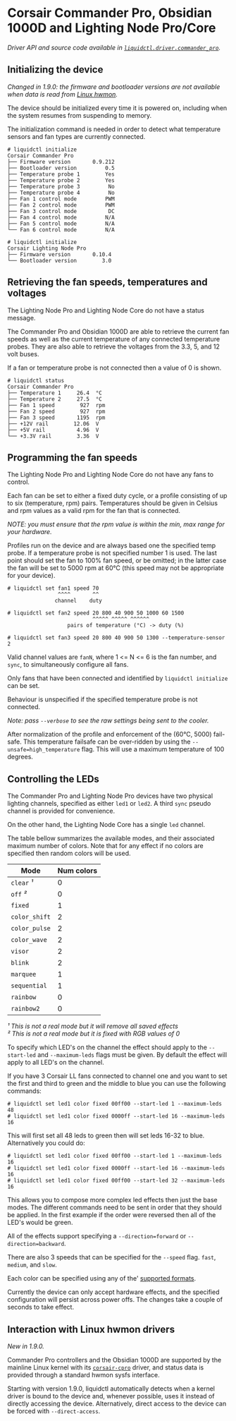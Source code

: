 # Corsair Commander Pro, Obsidian 1000D and Lighting Node Pro/Core
_Driver API and source code available in [`liquidctl.driver.commander_pro`](../liquidctl/driver/commander_pro.py)._


## Initializing the device

_Changed in 1.9.0: the firmware and bootloader versions are not available when
data is read from [Linux hwmon]._  

The device should be initialized every time it is powered on, including when
the system resumes from suspending to memory.

The initialization command is needed in order to detect what temperature
sensors and fan types are currently connected.

```
# liquidctl initialize
Corsair Commander Pro
├── Firmware version       0.9.212  
├── Bootloader version         0.5  
├── Temperature probe 1        Yes  
├── Temperature probe 2        Yes  
├── Temperature probe 3         No  
├── Temperature probe 4         No  
├── Fan 1 control mode         PWM  
├── Fan 2 control mode         PWM  
├── Fan 3 control mode          DC  
├── Fan 4 control mode         N/A  
├── Fan 5 control mode         N/A  
└── Fan 6 control mode         N/A  
```

```
# liquidctl initialize
Corsair Lighting Node Pro
├── Firmware version       0.10.4  
└── Bootloader version        3.0  
```


## Retrieving the fan speeds, temperatures and voltages

The Lighting Node Pro and Lighting Node Core do not have a status message.

The Commander Pro and Obsidian 1000D are able to retrieve the current fan
speeds as well as the current temperature of any connected temperature probes.
They are also able to retrieve the voltages from the 3.3, 5, and 12 volt buses.

If a fan or temperature probe is not connected then a value of 0 is shown.

```
# liquidctl status
Corsair Commander Pro
├── Temperature 1     26.4  °C
├── Temperature 2     27.5  °C
├── Fan 1 speed        927  rpm
├── Fan 2 speed        927  rpm
├── Fan 3 speed       1195  rpm
├── +12V rail        12.06  V
├── +5V rail          4.96  V
└── +3.3V rail        3.36  V
```


## Programming the fan speeds

The Lighting Node Pro and Lighting Node Core do not have any fans to control.

Each fan can be set to either a fixed duty cycle, or a profile consisting of up
to six (temperature, rpm) pairs.  Temperatures should be given in Celsius and
rpm values as a valid rpm for the fan that is connected.

*NOTE: you must ensure that the rpm value is within the min, max range for your
hardware.*

Profiles run on the device and are always based one the specified temp probe.
If a temperature probe is not specified number 1 is used. The last point should
set the fan to 100% fan speed, or be omitted; in the latter case the fan will
be set to 5000 rpm at 60°C (this speed may not be appropriate for your device).

```
# liquidctl set fan1 speed 70
                ^^^^       ^^
               channel    duty

# liquidctl set fan2 speed 20 800 40 900 50 1000 60 1500
                           ^^^^^ ^^^^^ ^^^^^^
                   pairs of temperature (°C) -> duty (%)

# liquidctl set fan3 speed 20 800 40 900 50 1300 --temperature-sensor 2
```

Valid channel values are `fanN`, where 1 <= N <= 6 is the fan number, and
`sync`, to simultaneously configure all fans.

Only fans that have been connected and identified by `liquidctl initialize` can
be set.

Behaviour is unspecified if the specified temperature probe is not connected.

_Note: pass `--verbose` to see the raw settings being sent to the cooler._

After normalization of the profile and enforcement of the (60°C, 5000)
fail-safe.  This temperature failsafe can be over-ridden by using the
`--unsafe=high_temperature` flag.  This will use a maximum temperature of 100
degrees.


## Controlling the LEDs

The Commander Pro and Lighting Node Pro devices have two physical lighting
channels, specified as either `led1` or `led2`.  A third `sync` pseudo channel
is provided for convenience.

On the other hand, the Lighting Node Core has a single `led` channel.

The table bellow summarizes the available modes, and their associated
maximum number of colors. Note that for any effect if no colors are specified then
random colors will be used.

| Mode          | Num colors |
| ------------- | ---------- |
| `clear` _¹_   |          0 |
| `off` _²_     |          0 |
| `fixed`       |          1 |
| `color_shift` |          2 |
| `color_pulse` |          2 |
| `color_wave`  |          2 |
| `visor`       |          2 |
| `blink`       |          2 |
| `marquee`     |          1 |
| `sequential`  |          1 |
| `rainbow`     |          0 |
| `rainbow2`    |          0 |


_¹ This is not a real mode but it will remove all saved effects_  
_² This is not a real mode but it is fixed with RGB values of 0_

To specify which LED's on the channel the effect should apply to the
`--start-led` and `--maximum-leds` flags must be given.
By default the effect will apply to all LED's on the channel.

If you have 3 Corsair LL fans connected to channel one and you want to set
the first and third to green and the middle to blue you can use the following
commands:

```
# liquidctl set led1 color fixed 00ff00 --start-led 1 --maximum-leds 48
# liquidctl set led1 color fixed 0000ff --start-led 16 --maximum-leds 16
```

This will first set all 48 leds to green then will set leds 16-32 to blue.
Alternatively you could do:

```
# liquidctl set led1 color fixed 00ff00 --start-led 1 --maximum-leds 16
# liquidctl set led1 color fixed 0000ff --start-led 16 --maximum-leds 16
# liquidctl set led1 color fixed 00ff00 --start-led 32 --maximum-leds 16
```

This allows you to compose more complex led effects then just the base modes.
The different commands need to be sent in order that they should be applied.
In the first example if the order were reversed then all of the LED's would
be green.

All of the effects support specifying a `--direction=forward` or
`--direction=backward`.

There are also 3 speeds that can be specified for the `--speed` flag.
`fast`, `medium`, and `slow`.

Each color can be specified using any of the'
[supported formats](../README.md#supported-color-specification-formats).

Currently the device can only accept hardware effects, and the specified
configuration will persist across power offs. The changes take a couple of
seconds to take effect.


## Interaction with Linux hwmon drivers
[Linux hwmon]: #interaction-with-linux-hwmon-drivers

_New in 1.9.0._  

Commander Pro controllers and the Obsidian 1000D are supported by the mainline
Linux kernel with its [`corsair-cpro`] driver, and status data is provided
through a standard hwmon sysfs interface.

Starting with version 1.9.0, liquidctl automatically detects when a kernel
driver is bound to the device and, whenever possible, uses it instead of
directly accessing the device.  Alternatively, direct access to the device can
be forced with `--direct-access`.

[`corsair-cpro`]: https://www.kernel.org/doc/html/latest/hwmon/corsair-cpro.html
